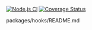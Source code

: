 <!--
 * @Author: mrrs878@foxmail.com
 * @Date: 2021-08-18 13:58:53
 * @LastEditors: mrrs878@foxmail.com
 * @LastEditTime: 2021-08-18 16:21:59
 * @FilePath: \bytemd\README.md
-->
[![Node.js CI](https://github.com/mrrs878/gear/actions/workflows/main.yml/badge.svg)](https://github.com/mrrs878/gear/actions/workflows/main.yml)
[![Coverage Status](https://coveralls.io/repos/github/mrrs878/gear/badge.svg?branch=main)](https://coveralls.io/github/mrrs878/gear?branch=main)

packages/hooks/README.md
